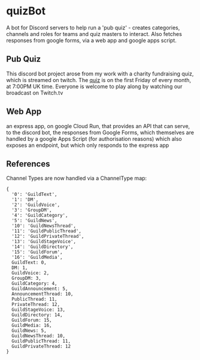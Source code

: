 # quizBot

A bot for Discord servers to help run a 'pub quiz' - creates categories, channels and roles for teams and quiz masters to interact.  Also fetches responses from google forms, via a web app and google apps script.

## Pub Quiz

This discord bot project arose from my work with a charity fundraising quiz, which is streamed on twitch.  The [quiz](https://www.virtual-quizzes.com/) is on the first Friday of every month, at 7:00PM UK time. Everyone is welcome to play along by watching our broadcast on Twitch.tv

## Web App

an express app, on google Cloud Run, that provides an API that can serve, to the discord bot, the responses from Google Forms, which themselves are handled by a google Apps Script (for authorisation reasons) which also exposes an endpoint, but which only responds to the express app

## References
Channel Types are now handled via a ChannelType map:
```
{
  '0': 'GuildText',
  '1': 'DM',
  '2': 'GuildVoice',
  '3': 'GroupDM',
  '4': 'GuildCategory',
  '5': 'GuildNews',
  '10': 'GuildNewsThread',
  '11': 'GuildPublicThread',
  '12': 'GuildPrivateThread',
  '13': 'GuildStageVoice',
  '14': 'GuildDirectory',
  '15': 'GuildForum',
  '16': 'GuildMedia',
  GuildText: 0,
  DM: 1,
  GuildVoice: 2,
  GroupDM: 3,
  GuildCategory: 4,
  GuildAnnouncement: 5,
  AnnouncementThread: 10,
  PublicThread: 11,
  PrivateThread: 12,
  GuildStageVoice: 13,
  GuildDirectory: 14,
  GuildForum: 15,
  GuildMedia: 16,
  GuildNews: 5,
  GuildNewsThread: 10,
  GuildPublicThread: 11,
  GuildPrivateThread: 12
}
```
